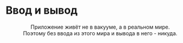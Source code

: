 Ввод и вывод
============

<p align="center">Приложение живёт не в вакууме, а в реальном мире.<br/>Поэтому без ввода из этого мира и вывода в него - никуда.</p>
